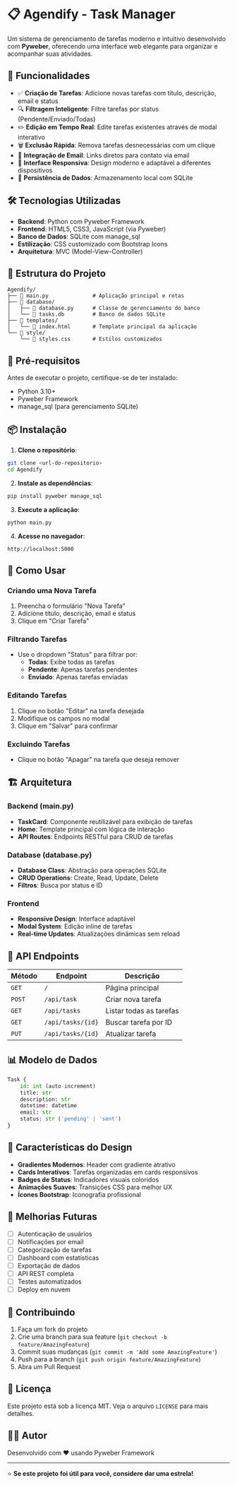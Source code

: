 # 📋 Agendify - Task Manager

Um sistema de gerenciamento de tarefas moderno e intuitivo desenvolvido com **Pyweber**, oferecendo uma interface web elegante para organizar e acompanhar suas atividades.

## 🚀 Funcionalidades

- ✅ **Criação de Tarefas**: Adicione novas tarefas com título, descrição, email e status
- 🔍 **Filtragem Inteligente**: Filtre tarefas por status (Pendente/Enviado/Todas)
- ✏️ **Edição em Tempo Real**: Edite tarefas existentes através de modal interativo
- 🗑️ **Exclusão Rápida**: Remova tarefas desnecessárias com um clique
- 📧 **Integração de Email**: Links diretos para contato via email
- 🎨 **Interface Responsiva**: Design moderno e adaptável a diferentes dispositivos
- 💾 **Persistência de Dados**: Armazenamento local com SQLite

## 🛠️ Tecnologias Utilizadas

- **Backend**: Python com Pyweber Framework
- **Frontend**: HTML5, CSS3, JavaScript (via Pyweber)
- **Banco de Dados**: SQLite com manage_sql
- **Estilização**: CSS customizado com Bootstrap Icons
- **Arquitetura**: MVC (Model-View-Controller)

## 📁 Estrutura do Projeto

```
Agendify/
├── 📄 main.py              # Aplicação principal e rotas
├── 📁 database/
│   ├── 📄 database.py      # Classe de gerenciamento do banco
│   └── 📄 tasks.db         # Banco de dados SQLite
├── 📁 templates/
│   └── 📄 index.html       # Template principal da aplicação
└── 📁 style/
    └── 📄 styles.css       # Estilos customizados
```

## 🔧 Pré-requisitos

Antes de executar o projeto, certifique-se de ter instalado:

- Python 3.10+
- Pyweber Framework
- manage_sql (para gerenciamento SQLite)

## 📦 Instalação

1. **Clone o repositório**:
```bash
git clone <url-do-repositorio>
cd Agendify
```

2. **Instale as dependências**:
```bash
pip install pyweber manage_sql
```

3. **Execute a aplicação**:
```bash
python main.py
```

4. **Acesse no navegador**:
```
http://localhost:5000
```

## 🎯 Como Usar

### Criando uma Nova Tarefa
1. Preencha o formulário "Nova Tarefa"
2. Adicione título, descrição, email e status
3. Clique em "Criar Tarefa"

### Filtrando Tarefas
- Use o dropdown "Status" para filtrar por:
  - **Todas**: Exibe todas as tarefas
  - **Pendente**: Apenas tarefas pendentes
  - **Enviado**: Apenas tarefas enviadas

### Editando Tarefas
1. Clique no botão "Editar" na tarefa desejada
2. Modifique os campos no modal
3. Clique em "Salvar" para confirmar

### Excluindo Tarefas
- Clique no botão "Apagar" na tarefa que deseja remover

## 🏗️ Arquitetura

### Backend (main.py)
- **TaskCard**: Componente reutilizável para exibição de tarefas
- **Home**: Template principal com lógica de interação
- **API Routes**: Endpoints RESTful para CRUD de tarefas

### Database (database.py)
- **Database Class**: Abstração para operações SQLite
- **CRUD Operations**: Create, Read, Update, Delete
- **Filtros**: Busca por status e ID

### Frontend
- **Responsive Design**: Interface adaptável
- **Modal System**: Edição inline de tarefas
- **Real-time Updates**: Atualizações dinâmicas sem reload

## 🔌 API Endpoints

| Método | Endpoint | Descrição |
|--------|----------|-----------|
| `GET` | `/` | Página principal |
| `POST` | `/api/task` | Criar nova tarefa |
| `GET` | `/api/tasks` | Listar todas as tarefas |
| `GET` | `/api/tasks/{id}` | Buscar tarefa por ID |
| `PUT` | `/api/tasks/{id}` | Atualizar tarefa |

## 📊 Modelo de Dados

```python
Task {
    id: int (auto-increment)
    title: str
    description: str
    datetime: datetime
    email: str
    status: str ('pending' | 'sent')
}
```

## 🎨 Características do Design

- **Gradientes Modernos**: Header com gradiente atrativo
- **Cards Interativos**: Tarefas organizadas em cards responsivos
- **Badges de Status**: Indicadores visuais coloridos
- **Animações Suaves**: Transições CSS para melhor UX
- **Ícones Bootstrap**: Iconografia profissional

## 🚀 Melhorias Futuras

- [ ] Autenticação de usuários
- [ ] Notificações por email
- [ ] Categorização de tarefas
- [ ] Dashboard com estatísticas
- [ ] Exportação de dados
- [ ] API REST completa
- [ ] Testes automatizados
- [ ] Deploy em nuvem

## 🤝 Contribuindo

1. Faça um fork do projeto
2. Crie uma branch para sua feature (`git checkout -b feature/AmazingFeature`)
3. Commit suas mudanças (`git commit -m 'Add some AmazingFeature'`)
4. Push para a branch (`git push origin feature/AmazingFeature`)
5. Abra um Pull Request

## 📝 Licença

Este projeto está sob a licença MIT. Veja o arquivo `LICENSE` para mais detalhes.

## 👨‍💻 Autor

Desenvolvido com ❤️ usando Pyweber Framework

---

⭐ **Se este projeto foi útil para você, considere dar uma estrela!**

